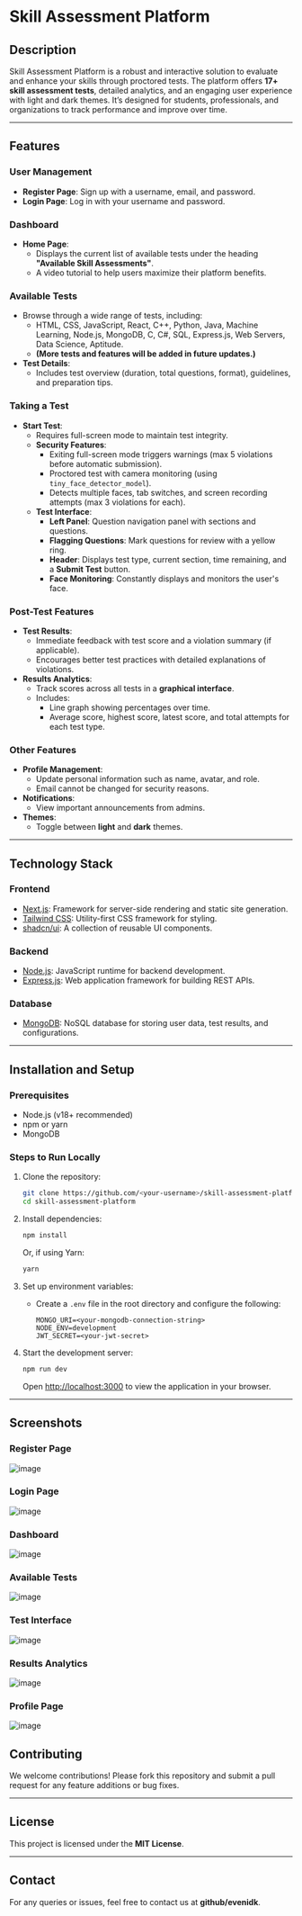 # Skill Assessment Platform  

## Description  

Skill Assessment Platform is a robust and interactive solution to evaluate and enhance your skills through proctored tests. The platform offers **17+ skill assessment tests**, detailed analytics, and an engaging user experience with light and dark themes. It’s designed for students, professionals, and organizations to track performance and improve over time.  

---

## Features  

### **User Management**  
- **Register Page**: Sign up with a username, email, and password.  
- **Login Page**: Log in with your username and password.  

### **Dashboard**  
- **Home Page**:  
  - Displays the current list of available tests under the heading **"Available Skill Assessments"**.  
  - A video tutorial to help users maximize their platform benefits.  

### **Available Tests**  
- Browse through a wide range of tests, including:  
  - HTML, CSS, JavaScript, React, C++, Python, Java, Machine Learning, Node.js, MongoDB, C, C#, SQL, Express.js, Web Servers, Data Science, Aptitude.  
  - **(More tests and features will be added in future updates.)**  
- **Test Details**:  
  - Includes test overview (duration, total questions, format), guidelines, and preparation tips.  

### **Taking a Test**  
- **Start Test**:  
  - Requires full-screen mode to maintain test integrity.  
  - **Security Features**:  
    - Exiting full-screen mode triggers warnings (max 5 violations before automatic submission).  
    - Proctored test with camera monitoring (using `tiny_face_detector_model`).  
    - Detects multiple faces, tab switches, and screen recording attempts (max 3 violations for each).  
  - **Test Interface**:  
    - **Left Panel**: Question navigation panel with sections and questions.  
    - **Flagging Questions**: Mark questions for review with a yellow ring.  
    - **Header**: Displays test type, current section, time remaining, and a **Submit Test** button.  
    - **Face Monitoring**: Constantly displays and monitors the user's face.  

### **Post-Test Features**  
- **Test Results**:  
  - Immediate feedback with test score and a violation summary (if applicable).  
  - Encourages better test practices with detailed explanations of violations.  
- **Results Analytics**:  
  - Track scores across all tests in a **graphical interface**.  
  - Includes:  
    - Line graph showing percentages over time.  
    - Average score, highest score, latest score, and total attempts for each test type.  

### **Other Features**  
- **Profile Management**:  
  - Update personal information such as name, avatar, and role.  
  - Email cannot be changed for security reasons.  
- **Notifications**:  
  - View important announcements from admins.  
- **Themes**:  
  - Toggle between **light** and **dark** themes.  

---

## Technology Stack  

### **Frontend**  
- [Next.js](https://nextjs.org/): Framework for server-side rendering and static site generation.  
- [Tailwind CSS](https://tailwindcss.com/): Utility-first CSS framework for styling.  
- [shadcn/ui](https://shadcn.dev/): A collection of reusable UI components.  

### **Backend**  
- [Node.js](https://nodejs.org/): JavaScript runtime for backend development.  
- [Express.js](https://expressjs.com/): Web application framework for building REST APIs.  

### **Database**  
- [MongoDB](https://www.mongodb.com/): NoSQL database for storing user data, test results, and configurations.  

---

## Installation and Setup  

### **Prerequisites**  
- Node.js (v18+ recommended)  
- npm or yarn  
- MongoDB  

### **Steps to Run Locally**  

1. Clone the repository:  

   ```bash  
   git clone https://github.com/<your-username>/skill-assessment-platform.git  
   cd skill-assessment-platform  
   ```  

2. Install dependencies:  

   ```bash  
   npm install  
   ```  

   Or, if using Yarn:  

   ```bash  
   yarn  
   ```  

3. Set up environment variables:  
   - Create a `.env` file in the root directory and configure the following:  

     ```env  
     MONGO_URI=<your-mongodb-connection-string>  
     NODE_ENV=development  
     JWT_SECRET=<your-jwt-secret>  
     ```  

4. Start the development server:  

   ```bash  
   npm run dev  
   ```  

   Open [http://localhost:3000](http://localhost:3000) to view the application in your browser.  

---

## Screenshots  

### **Register Page**
![image](https://github.com/user-attachments/assets/2b7fd930-e7f3-4822-aa25-8e1290c03bdd)

### **Login Page**
![image](https://github.com/user-attachments/assets/f75b5b61-4656-43f9-b1ba-c36055a4e1a8)

### **Dashboard**  
![image](https://github.com/user-attachments/assets/b1525e5f-b1f0-4d83-8863-6ef5673ee5d0)

### **Available Tests**  
![image](https://github.com/user-attachments/assets/f24e16c5-542f-4084-8478-1e669b1d82bf)

### **Test Interface**  
![image](https://github.com/user-attachments/assets/ed4b578f-42f4-4e3a-871f-d0bcf65f268e)

### **Results Analytics**  
![image](https://github.com/user-attachments/assets/c5613341-da7d-44ed-8271-30e53628b0b5)

### **Profile Page**
![image](https://github.com/user-attachments/assets/b6382a9e-9888-475b-8f1e-5ff2e864ab4f)

## Contributing  

We welcome contributions! Please fork this repository and submit a pull request for any feature additions or bug fixes.  

---

## License  

This project is licensed under the **MIT License**.  

---

## Contact  

For any queries or issues, feel free to contact us at **github/evenidk**.  
